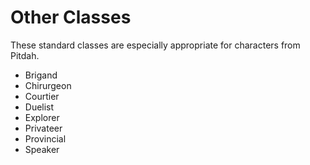 # Other Classes

These standard classes are especially appropriate for characters from Pitdah.

  - Brigand
  - Chirurgeon
  - Courtier
  - Duelist
  - Explorer
  - Privateer
  - Provincial
  - Speaker
